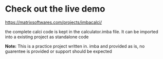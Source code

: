 # Check out the live demo
https://matrixsoftwares.com/projects/imbacalci/

the complete calci code is kept in the calculator.imba file. It can be imported into a existing project as standalone code

**Note:**
This is a practice project written in. imba and provided as is, no guarentee is provided or support should be expected 

